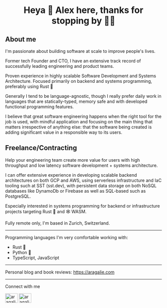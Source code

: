 <h1 align="center">Heya 👋 Alex here, thanks for stopping by 🙋‍♂️</h1>

<h2 align="left">About me</h2>
I'm passionate about building software at scale to improve people's lives.

Former tech Founder and CTO, I have an extensive track record of successfully leading engineering and product teams.

Proven experience in highly scalable Software Development and Systems Architecture. Focused primarily on backend and systems programming, preferably using Rust 🦀

Generally I tend to be language-agnostic, though I really prefer daily work in languages that are statically-typed, memory safe and with developed functional programming features. 

I believe that great software engineering happens when the right tool for the job is used, with mindful application and focusing on the main thing that matters irrespective of anything else: that the software being created is adding significant value in a responsible way to its users.

<h2 align="left">Freelance/Contracting</h2>

Help your engineering team create more value for users with high throughput and low latency software development + systems architecture.

I can offer extensive experience in developing scalable backend architectures on both GCP and AWS, using serverless infrastructure and IaC tooling such at SST (sst.dev), with persistent data storage on both NoSQL databases like DynamoDb or Firebase as well as SQL-based such as PostgreSQL. 

Especially interested in systems programming for backend or infrastructure projects targeting Rust 🦀 and 🕸️ WASM.

Fully remote only, I'm based in Zurich, Switzerland.

----
Programming languages I'm very comfortable working with: 
- Rust 🦀
- Python 🐍
- TypeScript, JavaScript

----
Personal blog and book reviews: https://aragalie.com


----

Connect with me
<p align="left">
<a href="https://twitter.com/aragalie" target="blank"><img align="center" src="https://raw.githubusercontent.com/rahuldkjain/github-profile-readme-generator/master/src/images/icons/Social/twitter.svg" alt="aragalie" height="30" width="40" /></a>
<a href="https://linkedin.com/in/aragalie" target="blank"><img align="center" src="https://raw.githubusercontent.com/rahuldkjain/github-profile-readme-generator/master/src/images/icons/Social/linked-in-alt.svg" alt="aragalie" height="30" width="40" /></a>
</p>
